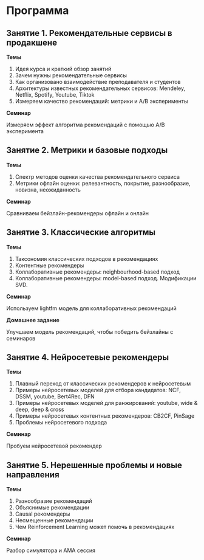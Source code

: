 # Программа

## Занятие 1. Рекомендательные сервисы в продакшене

**Темы**
1. Идея курса и краткий обзор занятий
2. Зачем нужны рекомендательные сервисы
3. Как организовано взаимодействие преподавателя и студентов
4. Архитектуры известных рекомендательных сервисов: Mendeley, Netflix, Spotify, Youtube, Tiktok
5. Измеряем качество рекомендаций: метрики и A/B эксперименты

**Семинар**

Измеряем эффект алгоритма рекомендаций с помощью A/B эксперимента

## Занятие 2. Метрики и базовые подходы

**Темы**
1. Спектр методов оценки качества рекомендательного сервиса
2. Метрики офлайн оценки: релевантность, покрытие, разнообразие, новизна, неожиданность

**Семинар**

Сравниваем бейзлайн-рекомендеры офлайн и онлайн

## Занятие 3. Классические алгоритмы

**Темы**
1. Таксономия классических подходов в рекомендациях
2. Контентные рекомендеры
3. Коллаборативные рекомендеры: neighbourhood-based подход
4. Коллаборативные рекомендеры: model-based подход. Модификации SVD.

**Семинар**

Используем lightfm модель для коллаборативных рекомендаций

**Домашнее задание**

Улучшаем модель рекомендаций, чтобы победить бейзлайны с семинаров

## Занятие 4. Нейросетевые рекомендеры

**Темы**
1. Плавный переход от классических рекомендеров к нейросетевым
2. Примеры нейросетевых моделей для отбора кандидатов: NCF, DSSM, youtube, Bert4Rec, DFN
3. Примеры нейросетевых моделей для ранжирований: youtube, wide & deep, deep & cross
4. Примеры нейросетевых контентных рекомендеров: CB2CF, PinSage
5. Проблемы нейросетевого подхода

**Семинар**

Пробуем нейросетевой рекомендер

## Занятие 5. Нерешенные проблемы и новые направления

**Темы**
1. Разнообразие рекомендаций
2. Объяснимые рекомендации
3. Causal рекомендеры
4. Несмещенные рекомендации
5. Чем Reinforcement Learning может помочь в рекомендациях

**Семинар**

Разбор симулятора и AMA сессия
